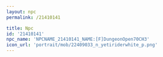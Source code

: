 ```yaml
---
layout: npc
permalink: /21410141

title: Npc
id: '21410141'
npc_name: 'NPCNAME_21410141_NAME:[F]DungeonOpen70CH3'
icon_url: 'portrait/mob/22409033_n_yetiriderwhite_p.png'
---
```


